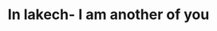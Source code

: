 ---
stars: 5
country: United States
title: In lakech- I am another of you
description: Thank you ❤️🙏
---